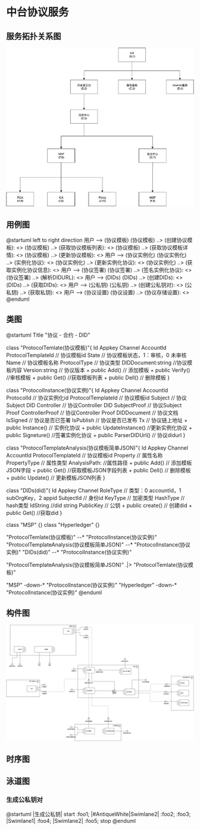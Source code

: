 # 中台协议服务
## 服务拓扑关系图
![](./fw.png)
## 用例图
@startuml
left to right direction
用户 --> (协议模板)
(协议模板) ..> (创建协议模板): <<include>>
(协议模板) ..> (获取协议模板列表): <<include>>
(协议模板) ..> (获取协议模板详情): <<include>>
(协议模板) ..> (更新协议模板): <<include>>
用户 --> (协议实例化)
(协议实例化) ..> (实例化协议): <<include>>
(协议实例化) ..> (更新实例化协议): <<include>>
(协议实例化) ..> (获取实例化协议信息): <<include>>
用户 --> (协议签署)
(协议签署) ..> (签名实例化协议): <<include>>
(协议签署) ..> (解析DIDURL): <<include>>
用户 --> (DIDs)
(DIDs) ..> (创建DIDs): <<include>>
(DIDs) ..> (获取DIDs): <<include>>
用户 --> (公私钥)
(公私钥) ..> (创建公私钥对): <<include>>
(公私钥) ..> (获取私钥): <<include>>
用户 --> (协议设置)
(协议设置) ..> (协议存储设置): <<include>>
@enduml
## 类图

@startuml
Title "协议 - 合约 - DID"

  class "ProtocolTemlate(协议模板)"{
    Id
    Appkey
    Channel
    AccountId
    ProtocolTemplateId // 协议模板id
    State // 协议模板状态，1：审核，0 未审核
    Name // 协议模板名称
    ProtocolType // 协议类型
    DIDDocument:string //协议模板内容
    Version:string // 协议版本
    + public Add()  // 添加模板
    + public Verify() //审核模板
    + public Get() //获取模板列表
    + public Dell() // 删除模板
  }

  class "ProtocolInstance(协议实例)"{
    Id
    Appkey
    Channel
    AccountId
    ProtocolId  // 协议实例化id
    ProtocolTemplateId // 协议模板id
    Subject // 协议Subject DID
    Controller // 协议Controller DID
    SubjectProof //  协议Subject Proof
    ControllerProof // 协议Controller Proof
    DIDDocument // 协议文档
    IsSigned // 协议是否已签署
    IsPublish // 协议是否已发布
    Tx // 协议链上地址
    + public Instance()  // 实例化协议
    + public UpdateInstance() //更新实例化协议
    + public Signeture() //签署实例化协议
    + public ParserDIDUrl() // 协议didurl
  }

  class "ProtocolTemplateAnalysis(协议模板简单JSON)"{
    Id
    Appkey
    Channel
    AccountId
    ProtocolTemplateId // 协议模板id
    Property // 属性名称
    PropertyType // 属性类型
    AnalysisPath: //属性路径
    + public Add()  // 添加模板JSON字段
    + public Get() //获取模板JSON字段列表
    + public Dell() // 删除模板
    + public Update() // 更新模板JSON列表
  }

  class "DIDs(did)"{
    Id
    Appkey
    Channel
    RoleType // 类型：0 accountId，1 subOrgKey，2 appid
    SubjectId // 身份id 
    KeyType // 加密类型
    HashType // hash类型
    IdString //did string
    PublicKey // 公钥
    + public create()  // 创建did
    + public Get() //获取did
  }

  class "MSP" {}
  class "Hyperledger" {}
  

  "ProtocolTemlate(协议模板)" --* "ProtocolInstance(协议实例)"
  "ProtocolTemplateAnalysis(协议模板简单JSON)" --* "ProtocolInstance(协议实例)"
  "DIDs(did)" --* "ProtocolInstance(协议实例)"

  "ProtocolTemplateAnalysis(协议模板简单JSON)" .|> "ProtocolTemlate(协议模板)"

  "MSP" -down-* "ProtocolInstance(协议实例)"
  "Hyperledger" -down-* "ProtocolInstance(协议实例)"
@enduml

## 构件图
![](./gjt.png)


## 时序图


## 泳道图
### 生成公私钥对
@startuml
|生成公私钥|
start
:foo1;
|#AntiqueWhite|Swimlane2|
:foo2;
:foo3;
|Swimlane1|
:foo4;
|Swimlane2|
:foo5;
stop
@enduml